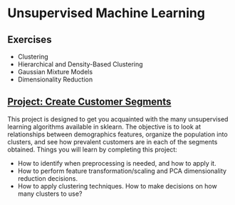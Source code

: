 # Unsupervised Machine Learning

## Exercises
- Clustering
- Hierarchical and Density-Based Clustering
- Gaussian Mixture Models
- Dimensionality Reduction


## [Project: Create Customer Segments](Project:%20Identify%20Customer%20Segments)
This project is designed to get you acquainted with the many unsupervised learning algorithms available in sklearn. The objective is to look at relationships between demographics features, organize the population into clusters, and see how prevalent customers are in each of the segments obtained.
Things you will learn by completing this project:

- How to identify when preprocessing is needed, and how to apply it.
- How to perform feature transformation/scaling and PCA  dimensionality reduction decisions.
- How to apply clustering techniques. How to make decisions on how many clusters to use?
